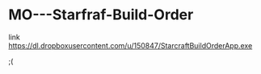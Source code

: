 MO---Starfraf-Build-Order
=========================
link
https://dl.dropboxusercontent.com/u/150847/StarcraftBuildOrderApp.exe

;(
